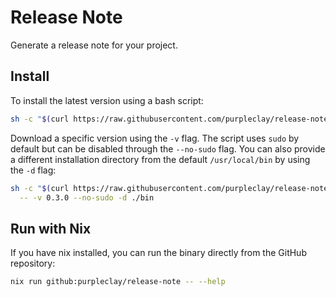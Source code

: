 # Release Note

Generate a release note for your project.

## Install

To install the latest version using a bash script:

```sh
sh -c "$(curl https://raw.githubusercontent.com/purpleclay/release-note/main/scripts/install.sh)"
```

Download a specific version using the `-v` flag. The script uses `sudo` by default but can be disabled through the `--no-sudo` flag. You can also provide a different installation directory from the default `/usr/local/bin` by using the `-d` flag:

```sh
sh -c "$(curl https://raw.githubusercontent.com/purpleclay/release-note/main/scripts/install.sh)" \
  -- -v 0.3.0 --no-sudo -d ./bin
```

## Run with Nix

If you have nix installed, you can run the binary directly from the GitHub repository:

```sh
nix run github:purpleclay/release-note -- --help
```
